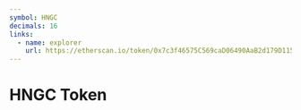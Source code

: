 ```yaml
---
symbol: HNGC
decimals: 16
links:
  - name: explorer
    url: https://etherscan.io/token/0x7c3f46575C569caD06490AaB2d179D1153F2cD23
---
```


# HNGC Token
